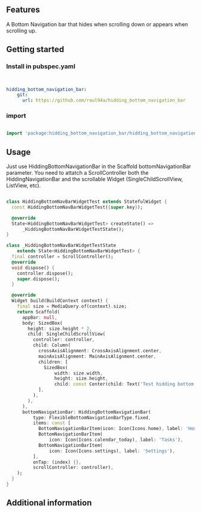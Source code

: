 
## Features

A Bottom Navigation bar that hides when scrolling down or appears when scrolling up.

## Getting started

### Install in pubspec.yaml

```yaml


hidding_bottom_navigation_bar:
    git:
      url: https://github.com/raul94a/hidding_bottom_navigation_bar
 ```    
### import
```dart

import 'package:hidding_bottom_navigation_bar/hidding_bottom_navigation_bar.dart';

```

## Usage

Just use HiddingBottomNavigationBar in the Scaffold bottomNavigationBar parameter. You need to attatch a ScrollController both the HiddingNavigationBar and the scrollable Widget (SingleChildScrollView, ListView, etc). 

```dart

class HiddingBottomNavBarWidgetTest extends StatefulWidget {
  const HiddingBottomNavBarWidgetTest({super.key});

  @override
  State<HiddingBottomNavBarWidgetTest> createState() =>
      _HiddingBottomNavBarWidgetTestState();
}

class _HiddingBottomNavBarWidgetTestState
    extends State<HiddingBottomNavBarWidgetTest> {
  final controller = ScrollController();
  @override
  void dispose() {
    controller.dispose();
    super.dispose();
  }

  @override
  Widget build(BuildContext context) {
    final size = MediaQuery.of(context).size;
    return Scaffold(
      appBar: null,
      body: SizedBox(
        height: size.height * 2,
        child: SingleChildScrollView(
          controller: controller,
          child: Column(
            crossAxisAlignment: CrossAxisAlignment.center,
            mainAxisAlignment: MainAxisAlignment.center,
            children: [
              SizedBox(
                  width: size.width,
                  height: size.height,
                  child: const Center(child: Text('Test hidding bottom navigation bar')))
            ],
          ),
        ),
      ),
      bottomNavigationBar: HiddingBottomNavigationBar(
          type: FlexibleBottomNavigationBarType.fixed,
          items: const [
            BottomNavigationBarItem(icon: Icon(Icons.home), label: 'Home'),
            BottomNavigationBarItem(
                icon: Icon(Icons.calendar_today), label: 'Tasks'),
            BottomNavigationBarItem(
                icon: Icon(Icons.settings), label: 'Settings'),
          ],
          onTap: (index) {},
          scrollController: controller),
    );
  }
}
```

## Additional information


